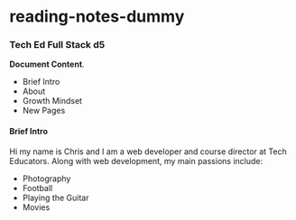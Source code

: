 # reading-notes-dummy
### Tech Ed Full Stack d5

**Document Content**.  
- Brief Intro
- About
- Growth Mindset
- New Pages

#### Brief Intro
Hi my name is Chris and I am a web developer and course director at Tech Educators.
Along with web development, my main passions include:  
- Photography
- Football
- Playing the Guitar
- Movies



